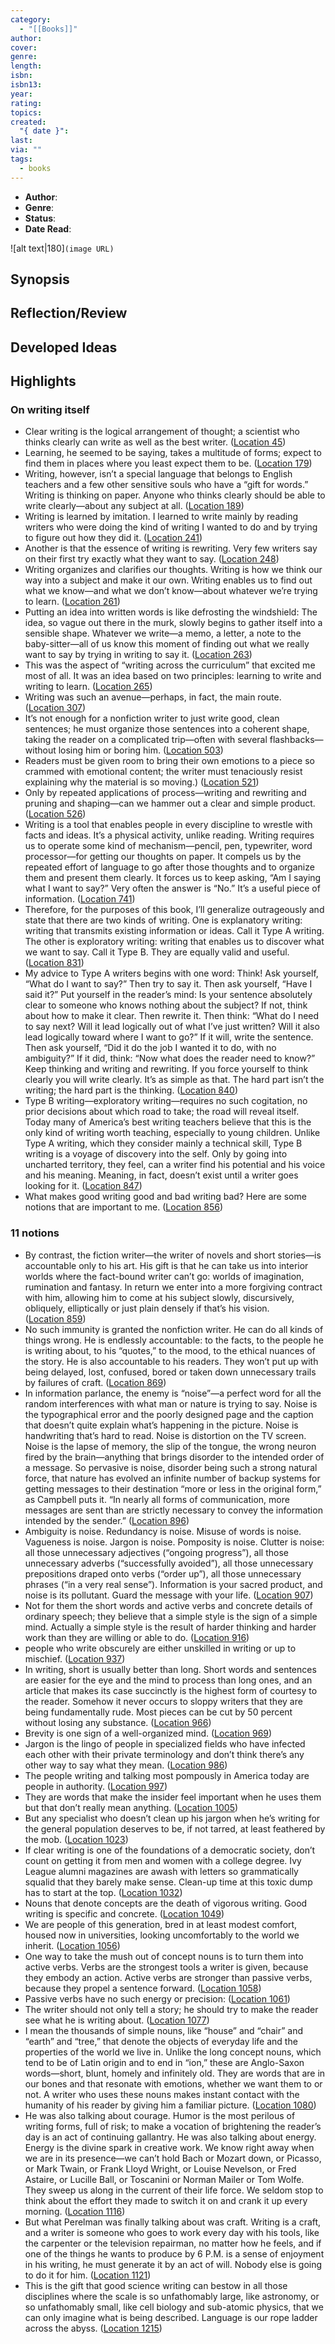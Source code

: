 ```yaml
---
category:
  - "[[Books]]"
author: 
cover: 
genre: 
length: 
isbn: 
isbn13: 
year: 
rating: 
topics: 
created:
  "{ date }": 
last: 
via: ""
tags:
  - books
---
```

- **Author**: 
- **Genre**: 
- **Status**: 
- **Date Read**:


![alt text|180]`(image URL)`

## Synopsis


## Reflection/Review


## Developed Ideas


## Highlights

### On writing itself

- Clear writing is the logical arrangement of thought; a scientist who thinks clearly can write as well as the best writer. ([Location 45](https://readwise.io/to_kindle?action=open&asin=B00BOQEBFE&location=45))
- Learning, he seemed to be saying, takes a multitude of forms; expect to find them in places where you least expect them to be. ([Location 179](https://readwise.io/to_kindle?action=open&asin=B00BOQEBFE&location=179))
- Writing, however, isn’t a special language that belongs to English teachers and a few other sensitive souls who have a “gift for words.” Writing is thinking on paper. Anyone who thinks clearly should be able to write clearly—about any subject at all. ([Location 189](https://readwise.io/to_kindle?action=open&asin=B00BOQEBFE&location=189))
- Writing is learned by imitation. I learned to write mainly by reading writers who were doing the kind of writing I wanted to do and by trying to figure out how they did it. ([Location 241](https://readwise.io/to_kindle?action=open&asin=B00BOQEBFE&location=241))
- Another is that the essence of writing is rewriting. Very few writers say on their first try exactly what they want to say. ([Location 248](https://readwise.io/to_kindle?action=open&asin=B00BOQEBFE&location=248))
- Writing organizes and clarifies our thoughts. Writing is how we think our way into a subject and make it our own. Writing enables us to find out what we know—and what we don’t know—about whatever we’re trying to learn. ([Location 261](https://readwise.io/to_kindle?action=open&asin=B00BOQEBFE&location=261))
- Putting an idea into written words is like defrosting the windshield: The idea, so vague out there in the murk, slowly begins to gather itself into a sensible shape. Whatever we write—a memo, a letter, a note to the baby-sitter—all of us know this moment of finding out what we really want to say by trying in writing to say it. ([Location 263](https://readwise.io/to_kindle?action=open&asin=B00BOQEBFE&location=263))
- This was the aspect of “writing across the curriculum” that excited me most of all. It was an idea based on two principles: learning to write and writing to learn. ([Location 265](https://readwise.io/to_kindle?action=open&asin=B00BOQEBFE&location=265))
- Writing was such an avenue—perhaps, in fact, the main route. ([Location 307](https://readwise.io/to_kindle?action=open&asin=B00BOQEBFE&location=307))
- It’s not enough for a nonfiction writer to just write good, clean sentences; he must organize those sentences into a coherent shape, taking the reader on a complicated trip—often with several flashbacks—without losing him or boring him. ([Location 503](https://readwise.io/to_kindle?action=open&asin=B00BOQEBFE&location=503))
- Readers must be given room to bring their own emotions to a piece so crammed with emotional content; the writer must tenaciously resist explaining why the material is so moving.) ([Location 521](https://readwise.io/to_kindle?action=open&asin=B00BOQEBFE&location=521))
- Only by repeated applications of process—writing and rewriting and pruning and shaping—can we hammer out a clear and simple product. ([Location 526](https://readwise.io/to_kindle?action=open&asin=B00BOQEBFE&location=526))
- Writing is a tool that enables people in every discipline to wrestle with facts and ideas. It’s a physical activity, unlike reading. Writing requires us to operate some kind of mechanism—pencil, pen, typewriter, word processor—for getting our thoughts on paper. It compels us by the repeated effort of language to go after those thoughts and to organize them and present them clearly. It forces us to keep asking, “Am I saying what I want to say?” Very often the answer is “No.” It’s a useful piece of information. ([Location 741](https://readwise.io/to_kindle?action=open&asin=B00BOQEBFE&location=741))
- Therefore, for the purposes of this book, I’ll generalize outrageously and state that there are two kinds of writing. One is explanatory writing: writing that transmits existing information or ideas. Call it Type A writing. The other is exploratory writing: writing that enables us to discover what we want to say. Call it Type B. They are equally valid and useful. ([Location 831](https://readwise.io/to_kindle?action=open&asin=B00BOQEBFE&location=831))
- My advice to Type A writers begins with one word: Think! Ask yourself, “What do I want to say?” Then try to say it. Then ask yourself, “Have I said it?” Put yourself in the reader’s mind: Is your sentence absolutely clear to someone who knows nothing about the subject? If not, think about how to make it clear. Then rewrite it. Then think: “What do I need to say next? Will it lead logically out of what I’ve just written? Will it also lead logically toward where I want to go?” If it will, write the sentence. Then ask yourself, “Did it do the job I wanted it to do, with no ambiguity?” If it did, think: “Now what does the reader need to know?” Keep thinking and writing and rewriting. If you force yourself to think clearly you will write clearly. It’s as simple as that. The hard part isn’t the writing; the hard part is the thinking. ([Location 840](https://readwise.io/to_kindle?action=open&asin=B00BOQEBFE&location=840))
- Type B writing—exploratory writing—requires no such cogitation, no prior decisions about which road to take; the road will reveal itself. Today many of America’s best writing teachers believe that this is the only kind of writing worth teaching, especially to young children. Unlike Type A writing, which they consider mainly a technical skill, Type B writing is a voyage of discovery into the self. Only by going into uncharted territory, they feel, can a writer find his potential and his voice and his meaning. Meaning, in fact, doesn’t exist until a writer goes looking for it. ([Location 847](https://readwise.io/to_kindle?action=open&asin=B00BOQEBFE&location=847))
- What makes good writing good and bad writing bad? Here are some notions that are important to me. ([Location 856](https://readwise.io/to_kindle?action=open&asin=B00BOQEBFE&location=856))

### 11 notions 

- By contrast, the fiction writer—the writer of novels and short stories—is accountable only to his art. His gift is that he can take us into interior worlds where the fact-bound writer can’t go: worlds of imagination, rumination and fantasy. In return we enter into a more forgiving contract with him, allowing him to come at his subject slowly, discursively, obliquely, elliptically or just plain densely if that’s his vision. ([Location 859](https://readwise.io/to_kindle?action=open&asin=B00BOQEBFE&location=859))
- No such immunity is granted the nonfiction writer. He can do all kinds of things wrong. He is endlessly accountable: to the facts, to the people he is writing about, to his “quotes,” to the mood, to the ethical nuances of the story. He is also accountable to his readers. They won’t put up with being delayed, lost, confused, bored or taken down unnecessary trails by failures of craft. ([Location 869](https://readwise.io/to_kindle?action=open&asin=B00BOQEBFE&location=869))
- In information parlance, the enemy is “noise”—a perfect word for all the random interferences with what man or nature is trying to say. Noise is the typographical error and the poorly designed page and the caption that doesn’t quite explain what’s happening in the picture. Noise is handwriting that’s hard to read. Noise is distortion on the TV screen. Noise is the lapse of memory, the slip of the tongue, the wrong neuron fired by the brain—anything that brings disorder to the intended order of a message. So pervasive is noise, disorder being such a strong natural force, that nature has evolved an infinite number of backup systems for getting messages to their destination “more or less in the original form,” as Campbell puts it. “In nearly all forms of communication, more messages are sent than are strictly necessary to convey the information intended by the sender.” ([Location 896](https://readwise.io/to_kindle?action=open&asin=B00BOQEBFE&location=896))
- Ambiguity is noise. Redundancy is noise. Misuse of words is noise. Vagueness is noise. Jargon is noise. Pomposity is noise. Clutter is noise: all those unnecessary adjectives (“ongoing progress”), all those unnecessary adverbs (“successfully avoided”), all those unnecessary prepositions draped onto verbs (“order up”), all those unnecessary phrases (“in a very real sense”). Information is your sacred product, and noise is its pollutant. Guard the message with your life. ([Location 907](https://readwise.io/to_kindle?action=open&asin=B00BOQEBFE&location=907))
- Not for them the short words and active verbs and concrete details of ordinary speech; they believe that a simple style is the sign of a simple mind. Actually a simple style is the result of harder thinking and harder work than they are willing or able to do. ([Location 916](https://readwise.io/to_kindle?action=open&asin=B00BOQEBFE&location=916))
- people who write obscurely are either unskilled in writing or up to mischief. ([Location 937](https://readwise.io/to_kindle?action=open&asin=B00BOQEBFE&location=937))
- In writing, short is usually better than long. Short words and sentences are easier for the eye and the mind to process than long ones, and an article that makes its case succinctly is the highest form of courtesy to the reader. Somehow it never occurs to sloppy writers that they are being fundamentally rude. Most pieces can be cut by 50 percent without losing any substance. ([Location 966](https://readwise.io/to_kindle?action=open&asin=B00BOQEBFE&location=966))
- Brevity is one sign of a well-organized mind. ([Location 969](https://readwise.io/to_kindle?action=open&asin=B00BOQEBFE&location=969))
- Jargon is the lingo of people in specialized fields who have infected each other with their private terminology and don’t think there’s any other way to say what they mean. ([Location 986](https://readwise.io/to_kindle?action=open&asin=B00BOQEBFE&location=986))
- The people writing and talking most pompously in America today are people in authority. ([Location 997](https://readwise.io/to_kindle?action=open&asin=B00BOQEBFE&location=997))
- They are words that make the insider feel important when he uses them but that don’t really mean anything. ([Location 1005](https://readwise.io/to_kindle?action=open&asin=B00BOQEBFE&location=1005))
- But any specialist who doesn’t clean up his jargon when he’s writing for the general population deserves to be, if not tarred, at least feathered by the mob. ([Location 1023](https://readwise.io/to_kindle?action=open&asin=B00BOQEBFE&location=1023))
- If clear writing is one of the foundations of a democratic society, don’t count on getting it from men and women with a college degree. Ivy League alumni magazines are awash with letters so grammatically squalid that they barely make sense. Clean-up time at this toxic dump has to start at the top. ([Location 1032](https://readwise.io/to_kindle?action=open&asin=B00BOQEBFE&location=1032))
- Nouns that denote concepts are the death of vigorous writing. Good writing is specific and concrete. ([Location 1049](https://readwise.io/to_kindle?action=open&asin=B00BOQEBFE&location=1049))
- We are people of this generation, bred in at least modest comfort, housed now in universities, looking uncomfortably to the world we inherit. ([Location 1056](https://readwise.io/to_kindle?action=open&asin=B00BOQEBFE&location=1056))
- One way to take the mush out of concept nouns is to turn them into active verbs. Verbs are the strongest tools a writer is given, because they embody an action. Active verbs are stronger than passive verbs, because they propel a sentence forward. ([Location 1058](https://readwise.io/to_kindle?action=open&asin=B00BOQEBFE&location=1058))
- Passive verbs have no such energy or precision: ([Location 1061](https://readwise.io/to_kindle?action=open&asin=B00BOQEBFE&location=1061))
- The writer should not only tell a story; he should try to make the reader see what he is writing about. ([Location 1077](https://readwise.io/to_kindle?action=open&asin=B00BOQEBFE&location=1077))
- I mean the thousands of simple nouns, like “house” and “chair” and “earth” and “tree,” that denote the objects of everyday life and the properties of the world we live in. Unlike the long concept nouns, which tend to be of Latin origin and to end in “ion,” these are Anglo-Saxon words—short, blunt, homely and infinitely old. They are words that are in our bones and that resonate with emotions, whether we want them to or not. A writer who uses these nouns makes instant contact with the humanity of his reader by giving him a familiar picture. ([Location 1080](https://readwise.io/to_kindle?action=open&asin=B00BOQEBFE&location=1080))
- He was also talking about courage. Humor is the most perilous of writing forms, full of risk; to make a vocation of brightening the reader’s day is an act of continuing gallantry. He was also talking about energy. Energy is the divine spark in creative work. We know right away when we are in its presence—we can’t hold Bach or Mozart down, or Picasso, or Mark Twain, or Frank Lloyd Wright, or Louise Nevelson, or Fred Astaire, or Lucille Ball, or Toscanini or Norman Mailer or Tom Wolfe. They sweep us along in the current of their life force. We seldom stop to think about the effort they made to switch it on and crank it up every morning. ([Location 1116](https://readwise.io/to_kindle?action=open&asin=B00BOQEBFE&location=1116))
- But what Perelman was finally talking about was craft. Writing is a craft, and a writer is someone who goes to work every day with his tools, like the carpenter or the television repairman, no matter how he feels, and if one of the things he wants to produce by 6 P.M. is a sense of enjoyment in his writing, he must generate it by an act of will. Nobody else is going to do it for him. ([Location 1121](https://readwise.io/to_kindle?action=open&asin=B00BOQEBFE&location=1121))
- This is the gift that good science writing can bestow in all those disciplines where the scale is so unfathomably large, like astronomy, or so unfathomably small, like cell biology and sub-atomic physics, that we can only imagine what is being described. Language is our rope ladder across the abyss. ([Location 1215](https://readwise.io/to_kindle?action=open&asin=B00BOQEBFE&location=1215))